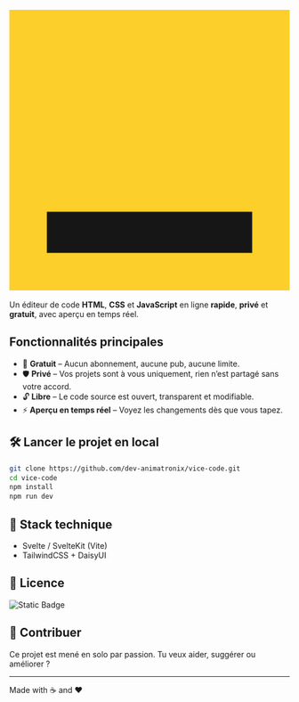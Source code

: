 [![logo](https://raw.githubusercontent.com/dev-animatronix/vice-code/19636c8c76cd955564e12fd048eefbea50e49091/static/favicon.svg "logo")](http://https://raw.githubusercontent.com/dev-animatronix/vice-code/19636c8c76cd955564e12fd048eefbea50e49091/static/favicon.svg "logo")

Un éditeur de code **HTML**, **CSS** et **JavaScript** en ligne **rapide**, **privé** et **gratuit**, avec aperçu en temps réel.

## Fonctionnalités principales

- 💸 **Gratuit** – Aucun abonnement, aucune pub, aucune limite.
- 🛡️ **Privé** – Vos projets sont à vous uniquement, rien n’est partagé sans votre accord.
- 🔓 **Libre** – Le code source est ouvert, transparent et modifiable.
- ⚡ **Aperçu en temps réel** – Voyez les changements dès que vous tapez.

## 🛠️ Lancer le projet en local

```bash
git clone https://github.com/dev-animatronix/vice-code.git
cd vice-code
npm install
npm run dev
```

## 🧪 Stack technique

* Svelte / SvelteKit (Vite)
* TailwindCSS + DaisyUI

## 📄 Licence

![Static Badge](https://img.shields.io/badge/licence-_AGPL-violet)

## 🤝 Contribuer

Ce projet est mené en solo par passion.
Tu veux aider, suggérer ou améliorer ?

---

Made with ☕ and ❤️